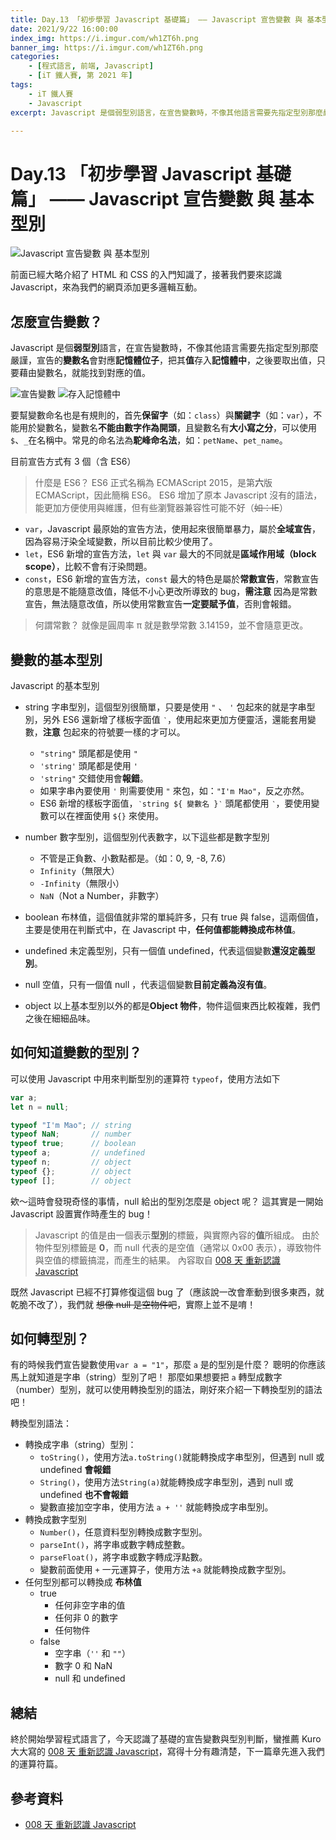 ```yaml
---
title: Day.13 「初步學習 Javascript 基礎篇」 —— Javascript 宣告變數 與 基本型別
date: 2021/9/22 16:00:00
index_img: https://i.imgur.com/wh1ZT6h.png
banner_img: https://i.imgur.com/wh1ZT6h.png
categories:
    - [程式語言, 前端, Javascript]
    - [iT 鐵人賽, 第 2021 年]
tags: 
    - iT 鐵人賽
    - Javascript
excerpt: Javascript 是個弱型別語言，在宣告變數時，不像其他語言需要先指定型別那麼嚴謹，宣告的變數名會對應記憶體位子，把其值存入記憶體中，之後要取出值，只要藉由變數名，就能找到對應的值。

---
```


# Day.13 「初步學習 Javascript 基礎篇」 —— Javascript 宣告變數 與 基本型別

![Javascript 宣告變數 與 基本型別](https://i.imgur.com/wh1ZT6h.png)

前面已經大略介紹了 HTML 和 CSS 的入門知識了，接著我們要來認識 Javascript，來為我們的網頁添加更多邏輯互動。

## 怎麼宣告變數？

Javascript 是個**弱型別**語言，在宣告變數時，不像其他語言需要先指定型別那麼嚴謹，宣告的**變數名**會對應**記憶體位子**，把其**值**存入**記憶體中**，之後要取出值，只要藉由變數名，就能找到對應的值。

![宣告變數](https://i.imgur.com/J6BjmqI.png)
![存入記憶體中](https://i.imgur.com/SAFuUzt.png)

要幫變數命名也是有規則的，首先**保留字**（如：`class`）與**關鍵字**（如：`var`），不能用於變數名，變數名**不能由數字作為開頭**，且變數名有**大小寫之分**，可以使用`$`、`_`在名稱中。常見的命名法為**駝峰命名法**，如：`petName`、`pet_name`。

目前宣告方式有 3 個（含 ES6）

> 什麼是 ES6？ ES6 正式名稱為 ECMAScript 2015，是第**六**版 ECMAScript，因此簡稱 ES6。
> ES6 增加了原本 Javascript 沒有的語法，能更加方便使用與維護，但有些瀏覽器兼容性可能不好（~~如：IE~~）

- `var`，Javascript 最原始的宣告方法，使用起來很簡單暴力，屬於**全域宣告**，因為容易汙染全域變數，所以目前比較少使用了。
- `let`，ES6 新增的宣告方法，`let` 與 `var` 最大的不同就是**區域作用域（block scope）**，比較不會有汙染問題。
- `const`，ES6 新增的宣告方法，`const` 最大的特色是屬於**常數宣告**，常數宣告的意思是不能隨意改值，降低不小心更改所導致的 bug，**需注意** 因為是常數宣告，無法隨意改值，所以使用常數宣告**一定要賦予值**，否則會報錯。

> 何謂常數？ 就像是圓周率 π 就是數學常數 3.14159，並不會隨意更改。

## 變數的基本型別

Javascript 的基本型別

- string 字串型別，這個型別很簡單，只要是使用 `"` 、 `'` 包起來的就是字串型別，另外 ES6 還新增了樣板字面值 `‵`，使用起來更加方便靈活，還能套用變數，**注意** 包起來的符號要一樣的才可以。
  - `"string"` 頭尾都是使用 `"`
  - `'string'` 頭尾都是使用 `'`
  - `'string"` 交錯使用會**報錯**。
  - 如果字串內要使用 `'` 則需要使用 `"` 來包，如：`"I'm Mao"`，反之亦然。
  - ES6 新增的樣板字面值，`‵string ${ 變數名 }‵` 頭尾都使用 `‵`，要使用變數可以在裡面使用 `${}` 來使用。

- number 數字型別，這個型別代表數字，以下這些都是數字型別
  - 不管是正負數、小數點都是。（如：0, 9, -8, 7.6）
  - `Infinity`（無限大）
  - `-Infinity`（無限小）
  - `NaN`（Not a Number，非數字）

- boolean 布林值，這個值就非常的單純許多，只有 true 與 false，這兩個值，主要是使用在判斷式中，在 Javascript 中，**任何值都能轉換成布林值**。

- undefined 未定義型別，只有一個值 undefined，代表這個變數**還沒定義型別**。

- null 空值，只有一個值 null ，代表這個變數**目前定義為沒有值**。

- object 以上基本型別以外的都是**Object 物件**，物件這個東西比較複雜，我們之後在細細品味。

## 如何知道變數的型別？

可以使用 Javascript 中用來判斷型別的運算符 `typeof`，使用方法如下

```javascript
var a;
let n = null;

typeof "I'm Mao"; // string
typeof NaN;       // number
typeof true;      // boolean
typeof a;         // undefined
typeof n;         // object
typeof {};        // object
typeof [];        // object
```

欸～這時會發現奇怪的事情，null 給出的型別怎麼是 object 呢？ 這其實是一開始 Javascript 設置實作時產生的 bug！

> Javascript 的值是由一個表示**型別**的標籤，與實際內容的**值**所組成。
> 由於物件型別標籤是 **0**，而 null 代表的是空值（通常以 0x00 表示），導致物件與空值的標籤搞混，而產生的結果。
> 內容取自 [008 天 重新認識 Javascript](https://www.tenlong.com.tw/products/9789864344130)

既然 Javascript 已經不打算修復這個 bug 了（應該說一改會牽動到很多東西，就乾脆不改了），我們就 ~~想像 null 是空物件吧~~，實際上並不是唷！

## 如何轉型別？

有的時候我們宣告變數使用`var a = "1"`，那麼 `a` 是的型別是什麼？ 聰明的你應該馬上就知道是字串（string）型別了吧！
那麼如果想要把 `a` 轉型成數字（number）型別，就可以使用轉換型別的語法，剛好來介紹一下轉換型別的語法吧！

轉換型別語法：

- 轉換成字串（string）型別：
  - `toString()`，使用方法`a.toString()`就能轉換成字串型別，但遇到 null 或 undefined **會報錯**
  - `String()`，使用方法`String(a)`就能轉換成字串型別，遇到 null 或 undefined **也不會報錯**
  - 變數直接加空字串，使用方法 `a + ''` 就能轉換成字串型別。
- 轉換成數字型別
  - `Number()`，任意資料型別轉換成數字型別。
  - `parseInt()`，將字串或數字轉成整數。
  - `parseFloat()`，將字串或數字轉成浮點數。
  - 變數前面使用 `+` 一元運算子，使用方法 `+a` 就能轉換成數字型別。
- 任何型別都可以轉換成 **布林值**
  - true
    - 任何非空字串的值
    - 任何非 0 的數字
    - 任何物件
  - false
    - 空字串（`''` 和 `""`）
    - 數字 0 和 NaN
    - null 和 undefined

## 總結

終於開始學習程式語言了，今天認識了基礎的宣告變數與型別判斷，蠻推薦 Kuro 大大寫的 [008 天 重新認識 Javascript](https://www.tenlong.com.tw/products/9789864344130)，寫得十分有趣清楚，下一篇章先進入我們的運算符篇。

## 參考資料

- [008 天 重新認識 Javascript](https://www.tenlong.com.tw/products/9789864344130)
